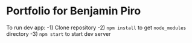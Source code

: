 # Portfolio for Benjamin Piro

To run dev app:
-1) Clone repository
-2) `npm install` to get `node_modules` directory
-3) `npm start` to start dev server